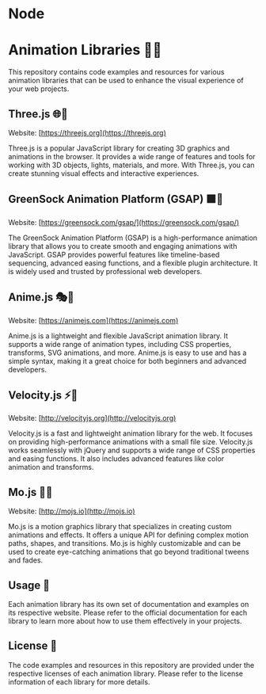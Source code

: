 # Node
# Animation Libraries 🎨✨

This repository contains code examples and resources for various animation libraries that can be used to enhance the visual experience of your web projects.

## Three.js 🌐🎥

Website: [https://threejs.org](https://threejs.org)

Three.js is a popular JavaScript library for creating 3D graphics and animations in the browser. It provides a wide range of features and tools for working with 3D objects, lights, materials, and more. With Three.js, you can create stunning visual effects and interactive experiences.

## GreenSock Animation Platform (GSAP) 🟩🔧

Website: [https://greensock.com/gsap/](https://greensock.com/gsap/)

The GreenSock Animation Platform (GSAP) is a high-performance animation library that allows you to create smooth and engaging animations with JavaScript. GSAP provides powerful features like timeline-based sequencing, advanced easing functions, and a flexible plugin architecture. It is widely used and trusted by professional web developers.

## Anime.js 🎭🌈

Website: [https://animejs.com](https://animejs.com)

Anime.js is a lightweight and flexible JavaScript animation library. It supports a wide range of animation types, including CSS properties, transforms, SVG animations, and more. Anime.js is easy to use and has a simple syntax, making it a great choice for both beginners and advanced developers.

## Velocity.js ⚡💨

Website: [http://velocityjs.org](http://velocityjs.org)

Velocity.js is a fast and lightweight animation library for the web. It focuses on providing high-performance animations with a small file size. Velocity.js works seamlessly with jQuery and supports a wide range of CSS properties and easing functions. It also includes advanced features like color animation and transforms.

## Mo.js 🌟🎉

Website: [http://mojs.io](http://mojs.io)

Mo.js is a motion graphics library that specializes in creating custom animations and effects. It offers a unique API for defining complex motion paths, shapes, and transitions. Mo.js is highly customizable and can be used to create eye-catching animations that go beyond traditional tweens and fades.

## Usage 🚀

Each animation library has its own set of documentation and examples on its respective website. Please refer to the official documentation for each library to learn more about how to use them effectively in your projects.

## License 📄

The code examples and resources in this repository are provided under the respective licenses of each animation library. Please refer to the license information of each library for more details.

